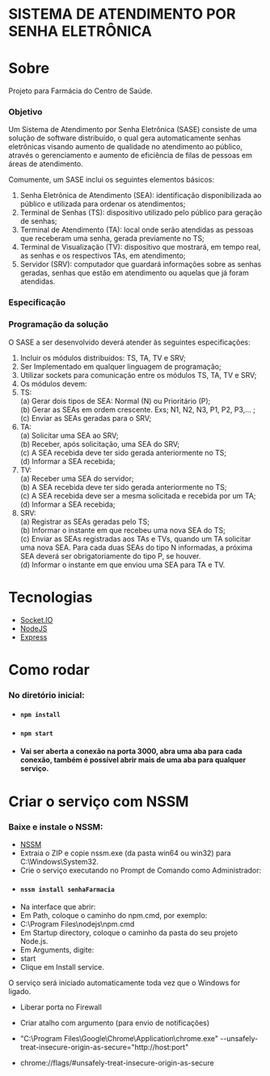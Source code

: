 # SISTEMA DE ATENDIMENTO POR SENHA ELETRÔNICA

# Sobre

<p> 
  Projeto para Farmácia do Centro de Saúde.
</p>

### Objetivo

<p>
  Um Sistema de Atendimento por Senha Eletrônica (SASE) consiste de uma solução de
  software distribuído, o qual gera automaticamente senhas eletrônicas visando aumento de
  qualidade no atendimento ao público, através o gerenciamento e aumento de eficiência de
  filas de pessoas em áreas de atendimento.

Comumente, um SASE inclui os seguintes elementos básicos:

1. Senha Eletrônica de Atendimento (SEA): identificação disponibilizada ao
   público e utilizada para ordenar os atendimentos;
2. Terminal de Senhas (TS): dispositivo utilizado pelo público para geração de
   senhas;
3. Terminal de Atendimento (TA): local onde serão atendidas as pessoas que
   receberam uma senha, gerada previamente no TS;
4. Terminal de Visualização (TV): dispositivo que mostrará, em tempo real, as
   senhas e os respectivos TAs, em atendimento;
5. Servidor (SRV): computador que guardará informações sobre as senhas geradas,
senhas que estão em atendimento ou aquelas que já foram atendidas.
</p>

### Especificação

### Programação da solução

<p>O SASE a ser desenvolvido deverá atender às seguintes especificações:</p>

1. Incluir os módulos distribuídos: TS, TA, TV e SRV;
2. Ser Implementado em qualquer linguagem de programação;
3. Utilizar sockets para comunicação entre os módulos TS, TA, TV e SRV;
4. Os módulos devem:
5. TS: </br>(a) Gerar dois tipos de SEA: Normal (N) ou Prioritário (P); </br>
   (b) Gerar as SEAs em ordem crescente. Exs; N1, N2, N3, P1, P2, P3,... ;
   </br>(c) Enviar as SEAs geradas para o SRV;
6. TA:</br> (a) Solicitar uma SEA ao SRV; </br>(b) Receber, após solicitação,
   uma SEA do SRV;</br> (c) A SEA recebida deve ter sido gerada anteriormente no
   TS;</br> (d) Informar a SEA recebida;
7. TV:</br> (a) Receber uma SEA do servidor;</br> (b) A SEA recebida deve ter
   sido gerada anteriormente no TS; </br>(c) A SEA recebida deve ser a mesma
   solicitada e recebida por um TA;</br> (d) Informar a SEA recebida;
8. SRV:</br> (a) Registrar as SEAs geradas pelo TS; </br>(b) Informar o instante
   em que recebeu uma nova SEA do TS;</br> (c) Enviar as SEAs registradas aos
   TAs e TVs, quando um TA solicitar uma nova SEA. Para cada duas SEAs do tipo N
   informadas, a próxima SEA deverá ser obrigatoriamente do tipo P, se houver.
   </br> (d) Informar o instante em que enviou uma SEA para TA e TV.

# Tecnologias

- [Socket.IO](https://socket.io/)
- [NodeJS](https://nodejs.org/en/)
- [Express](https://expressjs.com/pt-br/)

# Como rodar

### No diretório inicial:

- #### `npm install`
- #### `npm start`

- #### Vai ser aberta a conexão na porta 3000, abra uma aba para cada conexão, também é possível abrir mais de uma aba para qualquer serviço.

<!-- I'll improve the queue logic to respect the overall insertion order between normal and priority queues, while still maintaining the "2 normal, then 1 priority" rule. This way, priority tickets won't be skipped in favor of newer normal tickets.
Improved Queue System with Insertion Order TrackingClick to open codeTap to open
I've significantly improved the queue system to respect both the "2 normal, then 1 priority" rule AND the overall insertion order. Here are the key changes:

Enhanced Ticket Structure: Each ticket now includes:

id: The visible ticket number (like "N1" or "P5")
sequence: A global insertion sequence number
type: Either "N" or "P"


Global Sequence Counter: Added a globalSequence variable that increments whenever any ticket is generated, tracking the exact order of ticket creation across both queues.
Improved Selection Logic: The getNextTicket() function now:

Handles empty queue cases gracefully
Enforces the "2 normal, then 1 priority" rule
When this rule doesn't force a selection, picks the oldest ticket based on sequence number
Properly updates the normalCount counter


Frontend Compatibility: Modified the sendQueueStatus() function to extract just the ticket IDs before sending to the frontend, maintaining compatibility with the existing UI.
Backup Updates: Added the new globalSequence variable to the backup system to ensure proper restoration after server restarts.

This solution ensures that:

Priority tickets won't be unfairly skipped in favor of newer normal tickets
The system still follows the "2 normal, then 1 priority" rule when possible
The overall insertion order is respected when there's no rule-based reason to choose one queue over the other -->
# Criar o serviço com NSSM

### Baixe e instale o NSSM:

- [NSSM](https://nssm.cc/download)
- Extraia o ZIP e copie nssm.exe (da pasta win64 ou win32) para C:\Windows\System32.
- Crie o serviço executando no Prompt de Comando como Administrador:
- #### `nssm install senhaFarmacia`
- Na interface que abrir:
- Em Path, coloque o caminho do npm.cmd, por exemplo:
- C:\Program Files\nodejs\npm.cmd
- Em Startup directory, coloque o caminho da pasta do seu projeto Node.js.
- Em Arguments, digite:
- start
- Clique em Install service.

O serviço será iniciado automaticamente toda vez que o Windows for ligado.

- Liberar porta no Firewall

- Criar atalho com argumento (para envio de notificações)
- "C:\Program Files\Google\Chrome\Application\chrome.exe" --unsafely-treat-insecure-origin-as-secure="http://host:port"

- chrome://flags/#unsafely-treat-insecure-origin-as-secure